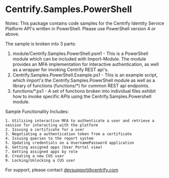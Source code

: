 # Centrify.Samples.PowerShell

Notes: This package contains code samples for the Centrify Identity Service Platform API's written in PowerShell. Please use PowerShell version 4 or above. 

The sample is broken into 3 parts:

  1. module/Centrify.Samples.PowerShell.psm1 - This is a PowerShell module which can be included with Import-Module.  The 
  module provides an MFA implementation for interactive authentication, as well as a wrapper for invoking Centrify REST api's.
  2. Centrify.Samples.PowerShell.Example.ps1 - This is an example script, which import's the Centrify.Samples.PowerShell module
  as well as a library of functions (functions/*) for common REST api endpoints.
  3. functions/*.ps1 - A set of functions broken into individual files exhibit how to invoke specific APIs using the 
  Centrify.Samples.Powershell module. 
 

Sample Functionality Includes:

    1. Utilizing interactive MFA to authenticate a user and retrieve a session for interacting with the platform
    2. Issuing a certificate for a user
    3. Negotiating a authentication token from a certificate
    4. Issuing queries to the report system
    5. Updating credentials on a UsernamePassword application
    6. Getting assigned apps (User Portal view)
    7. Getting assigned apps by role
    8. Creating a new CUS user
    9. Locking/Unlocking a CUS user
   
For support, please contact devsupport@centrify.com
